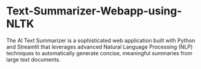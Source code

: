 # Text-Summarizer-Webapp-using-NLTK
The AI Text Summarizer is a sophisticated web application built with Python and Streamlit that leverages advanced Natural Language Processing (NLP) techniques to automatically generate concise, meaningful summaries from large text documents.
